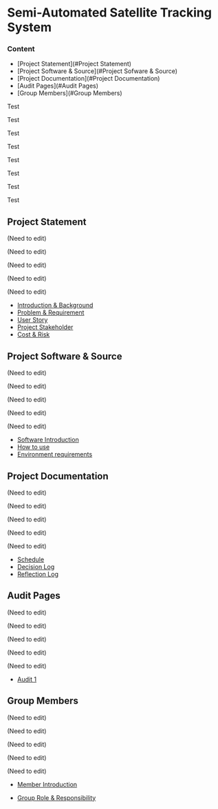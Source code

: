 # Semi-Automated Satellite Tracking System

### Content

* [Project Statement](#Project Statement)
* [Project Software & Source](#Project Sofware & Source)
* [Project Documentation](#Project Documentation)
* [Audit Pages](#Audit Pages)
* [Group Members](#Group Members)

Test
 
Test
 
Test
 
Test
 
Test
 
Test
 
Test
 
Test
 

## Project Statement <a name="Project Statement"></a>

(Need to edit)
 
(Need to edit)

(Need to edit)
 
(Need to edit)
 
(Need to edit)

* [Introduction & Background](https://gitlab.cecs.anu.edu.au/u5643010/sat-track/wikis/Introduction%20&%20Background?)
* [Problem & Requirement](https://gitlab.cecs.anu.edu.au/u5643010/sat-track/wikis/Problem-&-Requirement)
* [User Story](https://gitlab.cecs.anu.edu.au/u5643010/sat-track/wikis/User-Story)
* [Project Stakeholder](https://gitlab.cecs.anu.edu.au/u5643010/sat-track/wikis/Project-Stakeholder)
* [Cost & Risk](https://gitlab.cecs.anu.edu.au/u5643010/sat-track/wikis/Cost-&-Risk)

## Project Software & Source <a name="Project Software & Source"></a>

(Need to edit)

(Need to edit)

(Need to edit)
 
(Need to edit)
 
(Need to edit)

* [Software Introduction](https://gitlab.cecs.anu.edu.au/u5643010/sat-track/wikis/Software%20Introduction?)
* [How to use](https://gitlab.cecs.anu.edu.au/u5643010/sat-track/wikis/How-to-use)
* [Environment requirements](https://gitlab.cecs.anu.edu.au/u5643010/sat-track/wikis/Environment-Requirements)

## Project Documentation <a name="Project Documentation"></a>

(Need to edit)

(Need to edit)

(Need to edit)
 
(Need to edit)

(Need to edit)

* [Schedule](https://gitlab.cecs.anu.edu.au/u5643010/sat-track/wikis/Schedule)
* [Decision Log](https://gitlab.cecs.anu.edu.au/u5643010/sat-track/wikis/Decision-Log)
* [Reflection Log](https://gitlab.cecs.anu.edu.au/u5643010/sat-track/wikis/Reflection-Log)

## Audit Pages <a name="Audit Pages"></a>

(Need to edit)

(Need to edit)
 
(Need to edit)

(Need to edit)
 
(Need to edit)

* [Audit 1](https://gitlab.cecs.anu.edu.au/u5643010/sat-track/wikis/Audit%201?)

## Group Members <a name="Group Members"></a>

(Need to edit)

(Need to edit)
 
(Need to edit)

(Need to edit)
 
(Need to edit)

* [Member Introduction](https://gitlab.cecs.anu.edu.au/u5643010/sat-track/wikis/Member-Introduction)

* [Group Role & Responsibility ](https://gitlab.cecs.anu.edu.au/u5643010/sat-track/wikis/Group-Role-&-Responsibility)
